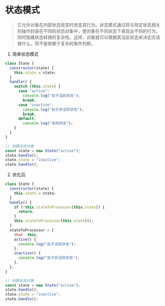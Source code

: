 # 状态模式

> 它允许对象在内部状态改变时改变其行为。状态模式通过将与特定状态相关的操作封装在不同的状态对象中，使对象在不同状态下表现出不同的行为，同时隐藏状态转换的复杂性。这样，对象就可以根据其当前状态来决定应该做什么，而不是依赖于复杂的条件判断。

1. 简单状态模式

```javascript
class State {
  constructor(state) {
    this.state = state;
  }
  handle() {
    switch (this.state) {
      case "active":
        console.log("处于活跃状态");
        break;
      case "inactive":
        console.log("处于非活跃状态");
        break;
      default:
        console.log("未知状态");
    }
  }
}

// 创建状态对象
const state = new State("active");
state.handle();
state.state = "inactive";
state.handle();
```

2. 优化后

```javascript
class State {
  constructor(state) {
    this.state = state;
  }
  handle() {
    if (!this.stateToProcessor[this.state]) {
      return;
    }
    this.stateToProcessor[this.state]();
  }
  stateToProcessor = {
    that: this,
    active() {
      console.log("处于活跃状态");
    },
    inactive() {
      console.log("处于非活跃状态");
    },
  };
}

// 创建状态对象
const state = new State("active");
state.handle();
state.state = "inactive";
state.handle();
```

